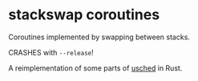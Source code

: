 # stackswap coroutines

Coroutines implemented by swapping between stacks.

CRASHES with `--release`!

A reimplementation of some parts of [usched](https://github.com/nikitadanilov/usched) in Rust.
